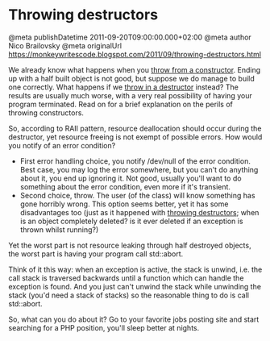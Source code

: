 # Throwing destructors

@meta publishDatetime 2011-09-20T09:00:00.000+02:00
@meta author Nico Brailovsky
@meta originalUrl https://monkeywritescode.blogspot.com/2011/09/throwing-destructors.html

We already know what happens when you [throw from a constructor](md_blog/2010/0225_CCompositeobjectsandthrowingconstructors.md). Ending up with a half built object is not good, but suppose we do manage to build one correctly. What happens if we [throw in a destructor](md_blog/2010/0727_DesignPatternsCIdiomRAII.md) instead? The results are usually much worse, with a very real possibility of having your program terminated. Read on for a brief explanation on the perils of throwing constructors.

So, according to RAII pattern, resource deallocation should occur during the destructor, yet resource freeing is not exempt of possible errors. How would you notify of an error condition?

* First error handling choice, you notify /dev/null of the error condition. Best case, you may log the error somewhere, but you can't do anything about it, you end up ignoring it. Not good, usually you'll want to do something about the error condition, even more if it's transient.
* Second choice, throw. The user (of the class) will know something has gone horribly wrong. This option seems better, yet it has some disadvantages too (just as it happened with [throwing destructors](md_blog/2010/0225_CCompositeobjectsandthrowingconstructors.md); when is an object completely deleted? is it ever deleted if an exception is thrown whilst running?)

Yet the worst part is not resource leaking through half destroyed objects, the worst part is having your program call std::abort.

Think of it this way: when an exception is active, the stack is unwind, i.e. the call stack is traversed backwards until a function which can handle the exception is found. And you just can't unwind the stack while unwinding the stack (you'd need a stack of stacks) so the reasonable thing to do is call std::abort.

So, what can you do about it? Go to your favorite jobs posting site and start searching for a PHP position, you'll sleep better at nights.

